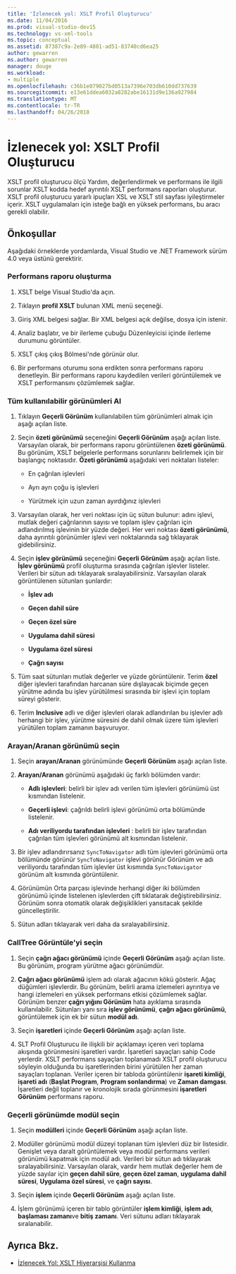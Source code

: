 ```yaml
---
title: 'İzlenecek yol: XSLT Profil Oluşturucu'
ms.date: 11/04/2016
ms.prod: visual-studio-dev15
ms.technology: vs-xml-tools
ms.topic: conceptual
ms.assetid: 87387c9a-2e89-4801-ad51-83740cd6ea25
author: gewarren
ms.author: gewarren
manager: douge
ms.workload:
- multiple
ms.openlocfilehash: c36b1e079027bd0513a7396e703db610dd737639
ms.sourcegitcommit: e13e61ddea6032a8282abe16131d9e136a927984
ms.translationtype: MT
ms.contentlocale: tr-TR
ms.lasthandoff: 04/26/2018
---
```

# <a name="walkthrough-xslt-profiler"></a>İzlenecek yol: XSLT Profil Oluşturucu

XSLT profil oluşturucu ölçü Yardım, değerlendirmek ve performans ile ilgili sorunlar XSLT kodda hedef ayrıntılı XSLT performans raporları oluşturur. XSLT profil oluşturucu yararlı ipuçları XSL ve XSLT stil sayfası iyileştirmeler içerir. XSLT uygulamaları için isteğe bağlı en yüksek performans, bu aracı gerekli olabilir.

## <a name="prerequisites"></a>Önkoşullar

Aşağıdaki örneklerde yordamlarda, Visual Studio ve .NET Framework sürüm 4.0 veya üstünü gerektirir.

### <a name="create-the-performance-report"></a>Performans raporu oluşturma

1.  XSLT belge Visual Studio'da açın.

2.  Tıklayın **profil XSLT** bulunan XML menü seçeneği.

3.  Giriş XML belgesi sağlar. Bir XML belgesi açık değilse, dosya için istenir.

4.  Analiz başlatır, ve bir ilerleme çubuğu Düzenleyicisi içinde ilerleme durumunu görüntüler.

5.  XSLT çıkış çıkış Bölmesi'nde görünür olur.

6.  Bir performans oturumu sona erdikten sonra performans raporu denetleyin. Bir performans raporu kaydedilen verileri görüntülemek ve XSLT performansını çözümlemek sağlar.

### <a name="get-all-the-available-views"></a>Tüm kullanılabilir görünümleri Al

1.  Tıklayın **Geçerli Görünüm** kullanılabilen tüm görünümleri almak için aşağı açılan liste.

2.  Seçin **özeti görünümü** seçeneğini **Geçerli Görünüm** aşağı açılan liste. Varsayılan olarak, bir performans raporu görüntülenen **özeti görünümü**. Bu görünüm, XSLT belgelerle performans sorunlarını belirlemek için bir başlangıç noktasıdır. **Özeti görünümü** aşağıdaki veri noktaları listeler:

    -   En çağrılan işlevleri

    -   Ayrı ayrı çoğu iş işlevleri

    -   Yürütmek için uzun zaman ayırdığınız işlevleri

3.  Varsayılan olarak, her veri noktası için üç sütun bulunur: adını işlevi, mutlak değeri çağrılarının sayısı ve toplam işlev çağrıları için adlandırılmış işlevinin bir yüzde değeri. Her veri noktası **özeti görünümü**, daha ayrıntılı görünümler işlevi veri noktalarında sağ tıklayarak gidebilirsiniz.

4.  Seçin **işlev görünümü** seçeneğini **Geçerli Görünüm** aşağı açılan liste. **İşlev görünümü** profil oluşturma sırasında çağrılan işlevler listeler. Verileri bir sütun adı tıklayarak sıralayabilirsiniz. Varsayılan olarak görüntülenen sütunları şunlardır:

    -   **İşlev adı**

    -   **Geçen dahil süre**

    -   **Geçen özel süre**

    -   **Uygulama dahil süresi**

    -   **Uygulama özel süresi**

    -   **Çağrı sayısı**

5.  Tüm saat sütunları mutlak değerler ve yüzde görüntülenir. Terim **özel** diğer işlevleri tarafından harcanan süre dışlayacak biçimde geçen yürütme adında bu işlev yürütülmesi sırasında bir işlevi için toplam süreyi gösterir.

6.  Terim **Inclusive** adlı ve diğer işlevleri olarak adlandırılan bu işlevler adlı herhangi bir işlev, yürütme süresini de dahil olmak üzere tüm işlevleri yürütülen toplam zamanın başvuruyor.

### <a name="select-callercallee-view"></a>Arayan/Aranan görünümü seçin

1.  Seçin **arayan/Aranan** görünümünde **Geçerli Görünüm** aşağı açılan liste.

2.  **Arayan/Aranan** görünümü aşağıdaki üç farklı bölümden vardır:

    -   **Adlı işlevleri**: belirli bir işlev adı verilen tüm işlevleri görünümü üst kısmından listelenir.

    -   **Geçerli işlevi**: çağrıldı belirli işlevi görünümü orta bölümünde listelenir.

    -   **Adı veriliyordu tarafından işlevleri** : belirli bir işlev tarafından çağrılan tüm işlevleri görünümü alt kısmından listelenir.

3.  Bir işlev adlandırırsanız `SyncToNavigator` adlı tüm işlevleri görünümü orta bölümünde görünür `SyncToNavigator` işlevi görünür Görünüm ve adı veriliyordu tarafından tüm işlevler üst kısmında `SyncToNavigator` görünüm alt kısmında görüntülenir.

4.  Görünümün Orta parçası işlevinde herhangi diğer iki bölümden görünümü içinde listelenen işlevlerden çift tıklatarak değiştirebilirsiniz. Görünüm sonra otomatik olarak değişiklikleri yansıtacak şekilde güncelleştirilir.

5.  Sütun adları tıklayarak veri daha da sıralayabilirsiniz.

### <a name="select-calltree-view"></a>CallTree Görüntüle'yi seçin

1.  Seçin **çağrı ağacı görünümü** içinde **Geçerli Görünüm** aşağı açılan liste. Bu görünüm, program yürütme ağacı görünümdür.

2.  **Çağrı ağacı görünümü** işlem adı olarak ağacının kökü gösterir. Ağaç düğümleri işlevlerdir. Bu görünüm, belirli arama izlemeleri ayrıntıya ve hangi izlemeleri en yüksek performans etkisi çözümlemek sağlar. Görünüm benzer **çağrı yığını Görünüm** hata ayıklama sırasında kullanılabilir. Sütunları yanı sıra **işlev görünümü**, **çağrı ağacı görünümü**, görüntülemek için ek bir sütun **modül adı**.

3.  Seçin **işaretleri** içinde **Geçerli Görünüm** aşağı açılan liste.

4.  SLT Profil Oluşturucu ile ilişkili bir açıklamayı içeren veri toplama akışında görünmesini işaretleri vardır. İşaretleri sayaçları sahip Code yerlerdir. XSLT performans sayaçları toplanamadı XSLT profil oluşturucu söyleyin olduğunda bu işaretlerinden birini yürütülen her zaman sayaçları toplanan. Veriler içeren bir tabloda görüntülenir **işareti kimliği**, **işareti adı** (**Başlat Program**, **Program sonlandırma**) ve  **Zaman damgası**. İşaretleri değil toplanır ve kronolojik sırada görünmesini **işaretleri Görünüm** performans raporu.

### <a name="select-modules-in-the-current-view"></a>Geçerli görünümde modül seçin

1.  Seçin **modülleri** içinde **Geçerli Görünüm** aşağı açılan liste.

2.  Modüller görünümü modül düzeyi toplanan tüm işlevleri düz bir listesidir. Genişlet veya daralt görüntülemek veya modül performans verileri görünümü kapatmak için modül adı. Verileri bir sütun adı tıklayarak sıralayabilirsiniz. Varsayılan olarak, vardır hem mutlak değerler hem de yüzde sayılar için **geçen dahil süre**, **geçen özel zaman**, **uygulama dahil süresi**, **Uygulama özel süresi**, ve **çağrı sayısı**.

3.  Seçin **işlem** içinde **Geçerli Görünüm** aşağı açılan liste.

4.  İşlem görünümü içeren bir tablo görüntüler **işlem kimliği**, **işlem adı**, **başlaması zamanı**ve **bitiş zamanı**. Veri sütunu adları tıklayarak sıralanabilir.

## <a name="see-also"></a>Ayrıca Bkz.

- [İzlenecek Yol: XSLT Hiyerarşisi Kullanma](../xml-tools/walkthrough-using-xslt-hierarchy.md)